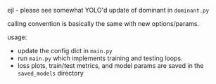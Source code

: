 ejl - please see somewhat YOLO'd update of dominant in `dominant.py`

calling convention is basically the same with new options/params.

usage:
- update the config dict in `main.py`
- run `main.py` which implements training and testing loops.
- loss plots, train/test metrics, and model params are saved in the `saved_models` directory

